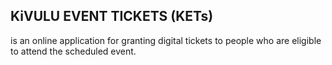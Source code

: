 ## KiVULU EVENT TICKETS (KETs)
is an online application for granting digital tickets to people who are
eligible to attend the scheduled event.
 
